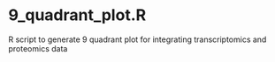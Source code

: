 # 9_quadrant_plot.R
 R script to generate 9 quadrant plot for integrating transcriptomics and proteomics data
